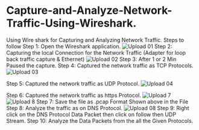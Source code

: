 # Capture-and-Analyze-Network-Traffic-Using-Wireshark.
Using Wire shark for Capturing and Analyzing Network Traffic.
Steps to follow
Step 1: Open the Wireshark application.
![Upload 01](https://github.com/user-attachments/assets/17e6ee26-3d4e-4c97-8181-cfdf57cdf4bd)
Step 2: Capturing the local Connection for the Network Traffic (Adapter for loop back traffic capture & Ethernet)
![Upload 02](https://github.com/user-attachments/assets/414d232d-d1fb-45a0-9b1e-cc2b58533419)
Step 3: After 1 or 2 Min Paused the capture. 
Step 4: Captured the network traffic as TCP Protocols.
![Upload 03](https://github.com/user-attachments/assets/b06f432d-7c24-4e33-8a10-e9e8f42d48ce)

Step 5: Captured the network traffic as UDP Protocol.
![Upload 04](https://github.com/user-attachments/assets/99695942-bafe-4555-9820-0889b024fdde)

Step 6: Captured the network traffic as https Protocol.
![Upload 7](https://github.com/user-attachments/assets/672b9a9c-5690-492c-8e80-fe622276eede)
![Upload 8](https://github.com/user-attachments/assets/8da1b654-1b87-42d2-b890-ccf82baf4591)
Step 7: Save the file as .pcap Format Shown above in the File
Step 8: Analyze the traffic as on DNS Protocol.
![Upload 08](https://github.com/user-attachments/assets/773499c0-13ce-4ad5-9541-7935cb80c501)
Step 9: Right click on the DNS Protocol Data Packet then click on follow then UDP Stream.
Step 10: Analyze the Data Packets from the all the Given Protocols.

